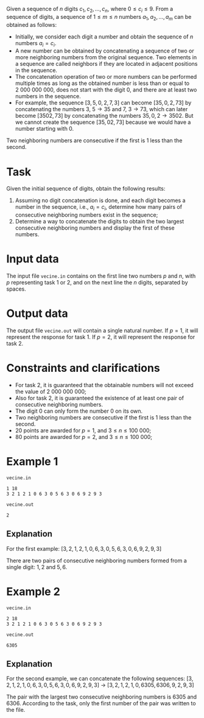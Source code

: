 
Given a sequence of $n$ digits $c_1, c_2, \dots, c_n$, where $0 \leq c_i \leq 9$. From a sequence of digits, a sequence of $1 \leq m \leq n$ numbers $a_1, a_2, \dots, a_m$ can be obtained as follows:

* Initially, we consider each digit a number and obtain the sequence of $n$ numbers $a_i = c_i$.
* A new number can be obtained by concatenating a sequence of two or more neighboring numbers from the original sequence. Two elements in a sequence are called neighbors if they are located in adjacent positions in the sequence.
* The concatenation operation of two or more numbers can be performed multiple times as long as the obtained number is less than or equal to $2\ 000\ 000\ 000$, does not start with the digit $0$, and there are at least two numbers in the sequence.
* For example, the sequence [$3, 5, 0, 2, 7, 3$] can become [$35, 0, 2, 73$] by concatenating the numbers $3$, $5 \rightarrow 35$ and $7$, $3 \rightarrow 73$, which can later become [$3502, 73$] by concatenating the numbers $35, 0, 2 \rightarrow 3502$. But we cannot create the sequence [$35, 02, 73$] because we would have a number starting with $0$.

Two neighboring numbers are consecutive if the first is $1$ less than the second.

# Task

Given the initial sequence of digits, obtain the following results:

1. Assuming no digit concatenation is done, and each digit becomes a number in the sequence, i.e., $a_i = c_i$, determine how many pairs of consecutive neighboring numbers exist in the sequence;
2. Determine a way to concatenate the digits to obtain the two largest consecutive neighboring numbers and display the first of these numbers.

# Input data

The input file `vecine.in` contains on the first line two numbers $p$ and $n$, with $p$ representing task $1$ or $2$, and on the next line the $n$ digits, separated by spaces.

# Output data

The output file `vecine.out` will contain a single natural number. If $p = 1$, it will represent the response for task $1$. If $p = 2$, it will represent the response for task $2$.

# Constraints and clarifications

* For task $2$, it is guaranteed that the obtainable numbers will not exceed the value of $2\ 000\ 000\ 000$;
* Also for task $2$, it is guaranteed the existence of at least one pair of consecutive neighboring numbers.
* The digit $0$ can only form the number $0$ on its own.
* Two neighboring numbers are consecutive if the first is $1$ less than the second.
* $20$ points are awarded for $p = 1$, and $3 \leq n \leq 100\ 000$;
* $80$ points are awarded for $p = 2$, and $3 \leq n \leq 100\ 000$;

# Example 1

`vecine.in`
```
1 18
3 2 1 2 1 0 6 3 0 5 6 3 0 6 9 2 9 3
```

`vecine.out`
```
2
```

## Explanation

For the first example:
[$3, 2, 1, 2, 1, 0, 6, 3, 0, 5, 6, 3, 0, 6, 9, 2, 9, 3$]

There are two pairs of consecutive neighboring numbers formed from a single digit: $1, 2$ and $5, 6$.

# Example 2

`vecine.in`
```
2 18
3 2 1 2 1 0 6 3 0 5 6 3 0 6 9 2 9 3
```

`vecine.out`
```
6305
```

## Explanation

For the second example, we can concatenate the following sequences:
[$3, 2, 1, 2, 1, 0, 6, 3, 0, 5, 6, 3, 0, 6, 9, 2, 9, 3$] $\rightarrow$ [$3, 2, 1, 2, 1, 0, 6305, 6306, 9, 2, 9, 3$]

The pair with the largest two consecutive neighboring numbers is $6305$ and $6306$. According to the task, only the first number of the pair was written to the file.
